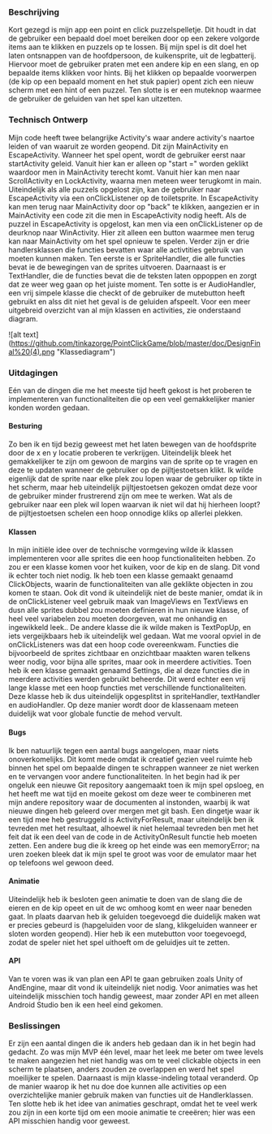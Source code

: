 ### Beschrijving
Kort gezegd is mijn app een point en click puzzelspelletje. Dit houdt in dat de gebruiker een bepaald doel moet bereiken door op een zekere
volgorde items aan te klikken en puzzels op te lossen. Bij mijn spel is dit doel het laten ontsnappen van de hoofdpersoon, de kuikensprite, 
uit de legbatterij. Hiervoor moet de gebruiker praten met een andere kip en een slang, en op bepaalde items klikken voor hints. Bij het klikken op bepaalde
voorwerpen (de kip op een bepaald moment en het stuk papier) opent zich een nieuw scherm met een hint of een puzzel. 
Ten slotte is er een muteknop waarmee de gebruiker de geluiden van het spel kan uitzetten. 

### Technisch Ontwerp
Mijn code heeft twee belangrijke Activity's waar andere activity's naartoe leiden of van waaruit ze worden geopend. Dit zijn MainActivity en 
EscapeActivity. Wanneer het spel opent, wordt de gebruiker eerst naar startActivity geleid. Vanuit hier kan er alleen op "start =" worden geklikt
waardoor men in MainActivity terecht komt. Vanuit hier kan men naar ScrollActivity en LockActivity, waarna men meteen weer terugkomt in main.
Uiteindelijk als alle puzzels opgelost zijn, kan de gebruiker naar EscapeActivity via een onClickListener op de toiletsprite. In EscapeActivity
kan men terug naar MainActivity door op "back" te klikken, aangezien er in MainActivity een code zit die men in EscapeActivity nodig heeft. 
Als de puzzel in EscapeActivity is opgelost, kan men via een onClickListener op de deurknop naar WinActivity. Hier zit alleen een button waarmee
men terug kan naar MainActivity om het spel opnieuw te spelen.
Verder zijn er drie handlersklassen die functies bevatten waar alle activtities gebruik van moeten kunnen maken. Ten eerste is er SpriteHandler,
die alle functies bevat ie de bewegingen van de sprites uitvoeren. Daarnaast is er TextHandler, die de functies bevat die de teksten laten oppoppen
en zorgt dat ze weer weg gaan op het juiste moment. Ten sotte is er AudioHandler, een vrij simpele klasse die checkt of de gebruiker de mutebutton
heeft gebruikt en alss dit niet het geval is de geluiden afspeelt. 
Voor een meer uitgebreid overzicht van al mijn klassen en activities, zie onderstaand diagram. 

![alt text] (https://github.com/tinkazorge/PointClickGame/blob/master/doc/DesignFinal%20(4).png "Klassediagram")

### Uitdagingen
Eén van de dingen die me het meeste tijd heeft gekost is het proberen te implementeren van functionaliteiten die op een veel gemakkelijker manier konden worden gedaan. 

#### Besturing
Zo ben ik en tijd bezig geweest met het laten bewegen van de hoofdsprite door de x en y locatie proberen te verkrijgen. Uiteindelijk bleek het gemakkelijker te zijn om gewoon de margins van de sprite op te vragen en deze te updaten wanneer de gebruiker op de pijltjestoetsen klikt. Ik wilde eigenlijk dat de sprite naar elke plek zou lopen waar de gebruiker
op tikte in het scherm, maar heb uiteindelijk pijltjestoetsen gekozen omdat deze voor de gebruiker minder frustrerend zijn om mee te werken. Wat als de gebruiker naar een plek wil lopen waarvan ik niet wil dat hij hierheen loopt? de pijltjestoetsen schelen een hoop onnodige kliks op allerlei plekken. 

#### Klassen
In mijn initiële idee over de technische vormgeving wilde ik klassen implementeren voor alle sprites die een hoop functionaliteiten hebben. Zo zou er een klasse komen voor het kuiken, voor de kip en de slang. Dit vond ik echter toch niet nodig. Ik heb toen een klasse gemaakt genaamd ClickObjects, waarin de functionaliteiten van alle geklikte objecten in zou komen te staan. Ook dit vond ik uiteindelijk niet de beste manier, omdat ik in de onClickListener veel gebruik maak van ImageViews en TextViews en dusn alle sprites dubbel zou moeten definieren in hun nieuwe klasse, of heel veel variabelen zou moeten doorgeven, wat me onhandig en ingewikkeld leek.. 
De andere klasse die ik wilde maken is TextPopUp, en iets vergeijkbaars heb ik uiteindelijk wel gedaan. 
Wat me vooral opviel in de onClickListeners was dat een hoop code overeenkwam. Functies die bijvoorbeeld de sprites zichtbaar en onzichtbaar maakten waren telkens weer nodig, voor bijna alle sprites, maar ook in meerdere activities. Toen heb ik een klasse gemaakt genaamd Settings, die al deze functies die in meerdere activities werden gebruikt beheerde. Dit werd echter een vrij lange klasse met een hoop functies met verschillende functionaliteiten. Deze klasse heb ik dus uiteindelijk opgesplitst in spriteHandler, textHandler en audioHandler. Op deze manier wordt door de klassenaam meteen duidelijk wat voor globale functie de mehod vervult. 

#### Bugs
Ik ben natuurlijk tegen een aantal bugs aangelopen, maar niets onoverkomelijks. Dit komt mede omdat ik creatief gezien veel ruimte heb binnen het spel om bepaalde dingen te schrappen wanneer ze niet werken en te vervangen voor andere functionaliteiten. In het begin had ik per ongeluk een nieuwe Git repository aangemaakt toen ik mijn spel opsloeg, en het heeft me wat tijd en moeite gekost om deze weer te combineren met mijn andere repository waar de documenten al instonden, waarbij ik wat nieuwe dingen heb geleerd over mergen met git bash. Een dingetje waar ik een tijd mee heb gestruggeld is ActivityForResult, maar uiteindelijk ben ik tevreden met het resultaat, alhoewel ik niet helemaal tevreden ben met het feit dat ik een deel van de code in de ActivityOnResult functie heb moeten zetten. Een andere bug die ik kreeg op het einde was een memoryError; na uren zoeken bleek dat ik mijn spel te groot was voor de emulator maar het op telefoons wel gewoon deed. 

#### Animatie
Uiteindelijk heb ik besloten geen animatie te doen van de slang die de eieren en de kip opeet en uit de wc omhoog komt en weer naar beneden gaat. In plaats daarvan heb ik geluiden toegevoegd die duidelijk maken wat er precies gebeurd is (hapgeluiden voor de slang, klikgeluiden wanneer er sloten worden geopend). Hier heb ik een mutebutton voor toegevoegd, zodat de speler niet het spel uithoeft om de geluidjes uit te zetten.

#### API
Van te voren was ik van plan een API te gaan gebruiken zoals Unity of AndEngine, maar dit vond ik uiteindelijk niet nodig. Voor animaties was het uiteindelijk misschien toch handig geweest, maar zonder API en met alleen Android Studio ben ik een heel eind gekomen. 

### Beslissingen
Er zijn een aantal dingen die ik anders heb gedaan dan ik in het begin had gedacht. Zo was mijn MVP één level, maar het leek me beter om twee levels te maken aangezien het niet handig was om te veel clickable objects in een scherm te plaatsen, anders zouden ze overlappen en werd het spel moeilijker te spelen. Daarnaast is mijn klasse-indeling totaal veranderd. Op de manier waarop ik het nu doe doe kunnen alle activities op een overzichtelijke manier gebruik maken van functies uit de Handlerklassen. Ten slotte heb ik het idee van animaties geschrapt, omdat het te veel werk zou zijn in een korte tijd om een mooie animatie te creeëren; hier was een API misschien handig voor geweest. 




